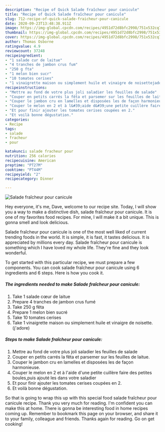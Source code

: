 ```yaml
---
description: "Recipe of Quick Salade fraîcheur pour canicule"
title: "Recipe of Quick Salade fraîcheur pour canicule"
slug: 712-recipe-of-quick-salade-fraicheur-pour-canicule
date: 2020-09-23T13:48:38.911Z
image: https://img-global.cpcdn.com/recipes/4951d72d8bfc2998/751x532cq70/salade-fraicheur-pour-canicule-photo-principale-de-la-recette.jpg
thumbnail: https://img-global.cpcdn.com/recipes/4951d72d8bfc2998/751x532cq70/salade-fraicheur-pour-canicule-photo-principale-de-la-recette.jpg
cover: https://img-global.cpcdn.com/recipes/4951d72d8bfc2998/751x532cq70/salade-fraicheur-pour-canicule-photo-principale-de-la-recette.jpg
author: Thomas Osborne
ratingvalue: 4.9
reviewcount: 37248
recipeingredient:
- "1 salade cur de laitue"
- "4 tranches de jambon crus fum"
- "250 g fta"
- "1 melon bien sucr"
- "10 tomates cerises"
- "1 vinaigrette maison ou simplement huile et vinaigre de noisettejadore"
recipeinstructions:
- "Mettre au fond de votre plus joli saladier les feuilles de salade"
- "Couper en petits carrés la fêta et parsemer sur les feuilles de laitue."
- "Couper le jambon cru en lamelles et disposées les de façon harmonieuse."
- "Couper le melon en 2 et à l&#39;aide d&#39;une petite cuillère faire des petites boules,puis ajouté les dans votre saladier"
- "Et pour finir ajouter les tomates cerises coupées en 2."
- "Et voilà bonne dégustation."
categories:
- Recipe
tags:
- salade
- fracheur
- pour

katakunci: salade fracheur pour 
nutrition: 256 calories
recipecuisine: American
preptime: "PT27M"
cooktime: "PT44M"
recipeyield: "2"
recipecategory: Dinner

---
```



![Salade fraîcheur pour canicule](https://img-global.cpcdn.com/recipes/4951d72d8bfc2998/751x532cq70/salade-fraicheur-pour-canicule-photo-principale-de-la-recette.jpg)

Hey everyone, it's me, Dave, welcome to our recipe site. Today, I will show you a way to make a distinctive dish, salade fraîcheur pour canicule. It is one of my favorites food recipes. For mine, I will make it a bit unique. This is gonna smell and look delicious.



Salade fraîcheur pour canicule is one of the most well liked of current trending foods in the world. It is simple, it is fast, it tastes delicious. It is appreciated by millions every day. Salade fraîcheur pour canicule is something which I have loved my whole life. They're fine and they look wonderful.


To get started with this particular recipe, we must prepare a few components. You can cook salade fraîcheur pour canicule using 6 ingredients and 6 steps. Here is how you cook it.

<!--inarticleads1-->

##### The ingredients needed to make Salade fraîcheur pour canicule:

1. Take 1 salade cœur de laitue
1. Prepare 4 tranches de jambon crus fumé
1. Take 250 g fêta
1. Prepare 1 melon bien sucré
1. Take 10 tomates cerises
1. Take 1 vinaigrette maison ou simplement huile et vinaigre de noisette.(j&#39;adore)




<!--inarticleads2-->

##### Steps to make Salade fraîcheur pour canicule:

1. Mettre au fond de votre plus joli saladier les feuilles de salade
1. Couper en petits carrés la fêta et parsemer sur les feuilles de laitue.
1. Couper le jambon cru en lamelles et disposées les de façon harmonieuse.
1. Couper le melon en 2 et à l&#39;aide d&#39;une petite cuillère faire des petites boules,puis ajouté les dans votre saladier
1. Et pour finir ajouter les tomates cerises coupées en 2.
1. Et voilà bonne dégustation.




So that is going to wrap this up with this special food salade fraîcheur pour canicule recipe. Thank you very much for reading. I'm confident you can make this at home. There is gonna be interesting food in home recipes coming up. Remember to bookmark this page on your browser, and share it to your family, colleague and friends. Thanks again for reading. Go on get cooking!
